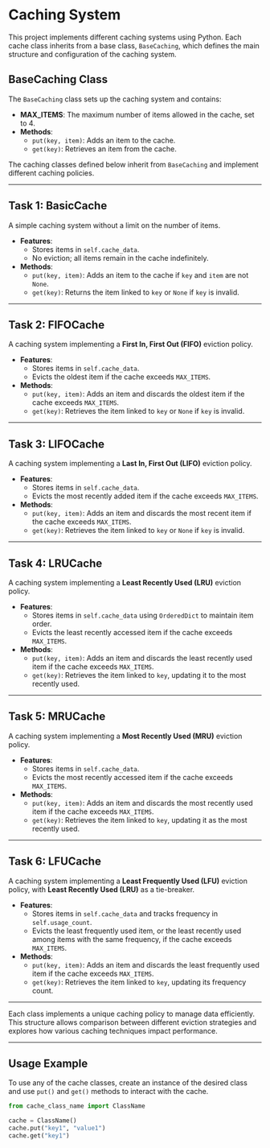 # Caching System

This project implements different caching systems using Python. Each cache class inherits from a base class, `BaseCaching`, which defines the main structure and configuration of the caching system.

## BaseCaching Class

The `BaseCaching` class sets up the caching system and contains:
- **MAX_ITEMS**: The maximum number of items allowed in the cache, set to 4.
- **Methods**:
  - `put(key, item)`: Adds an item to the cache.
  - `get(key)`: Retrieves an item from the cache.

The caching classes defined below inherit from `BaseCaching` and implement different caching policies.

---

## Task 1: BasicCache
A simple caching system without a limit on the number of items.

- **Features**:
  - Stores items in `self.cache_data`.
  - No eviction; all items remain in the cache indefinitely.
- **Methods**:
  - `put(key, item)`: Adds an item to the cache if `key` and `item` are not `None`.
  - `get(key)`: Returns the item linked to `key` or `None` if `key` is invalid.

---

## Task 2: FIFOCache
A caching system implementing a **First In, First Out (FIFO)** eviction policy.

- **Features**:
  - Stores items in `self.cache_data`.
  - Evicts the oldest item if the cache exceeds `MAX_ITEMS`.
- **Methods**:
  - `put(key, item)`: Adds an item and discards the oldest item if the cache exceeds `MAX_ITEMS`.
  - `get(key)`: Retrieves the item linked to `key` or `None` if `key` is invalid.

---

## Task 3: LIFOCache
A caching system implementing a **Last In, First Out (LIFO)** eviction policy.

- **Features**:
  - Stores items in `self.cache_data`.
  - Evicts the most recently added item if the cache exceeds `MAX_ITEMS`.
- **Methods**:
  - `put(key, item)`: Adds an item and discards the most recent item if the cache exceeds `MAX_ITEMS`.
  - `get(key)`: Retrieves the item linked to `key` or `None` if `key` is invalid.

---

## Task 4: LRUCache
A caching system implementing a **Least Recently Used (LRU)** eviction policy.

- **Features**:
  - Stores items in `self.cache_data` using `OrderedDict` to maintain item order.
  - Evicts the least recently accessed item if the cache exceeds `MAX_ITEMS`.
- **Methods**:
  - `put(key, item)`: Adds an item and discards the least recently used item if the cache exceeds `MAX_ITEMS`.
  - `get(key)`: Retrieves the item linked to `key`, updating it to the most recently used.

---

## Task 5: MRUCache
A caching system implementing a **Most Recently Used (MRU)** eviction policy.

- **Features**:
  - Stores items in `self.cache_data`.
  - Evicts the most recently accessed item if the cache exceeds `MAX_ITEMS`.
- **Methods**:
  - `put(key, item)`: Adds an item and discards the most recently used item if the cache exceeds `MAX_ITEMS`.
  - `get(key)`: Retrieves the item linked to `key`, updating it as the most recently used.

---

## Task 6: LFUCache
A caching system implementing a **Least Frequently Used (LFU)** eviction policy, with **Least Recently Used (LRU)** as a tie-breaker.

- **Features**:
  - Stores items in `self.cache_data` and tracks frequency in `self.usage_count`.
  - Evicts the least frequently used item, or the least recently used among items with the same frequency, if the cache exceeds `MAX_ITEMS`.
- **Methods**:
  - `put(key, item)`: Adds an item and discards the least frequently used item if the cache exceeds `MAX_ITEMS`.
  - `get(key)`: Retrieves the item linked to `key`, updating its frequency count.

---

Each class implements a unique caching policy to manage data efficiently. This structure allows comparison between different eviction strategies and explores how various caching techniques impact performance.

---

## Usage Example

To use any of the cache classes, create an instance of the desired class and use `put()` and `get()` methods to interact with the cache.

```python
from cache_class_name import ClassName

cache = ClassName()
cache.put("key1", "value1")
cache.get("key1")

